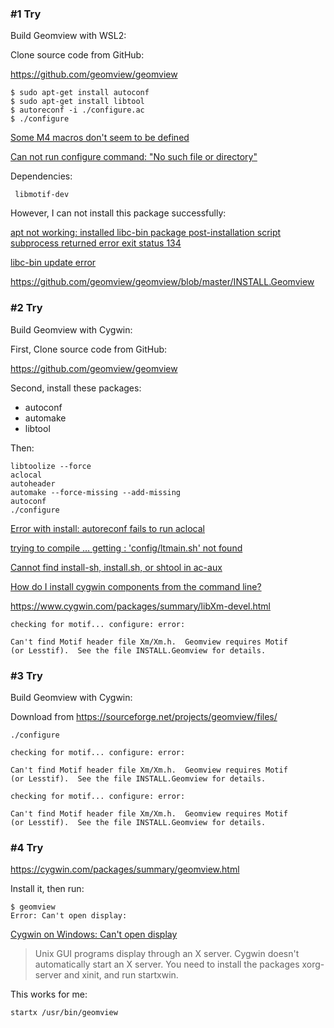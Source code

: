 ### #1 Try

Build Geomview with WSL2:

Clone source code from GitHub:

https://github.com/geomview/geomview

```
$ sudo apt-get install autoconf
$ sudo apt-get install libtool
$ autoreconf -i ./configure.ac
$ ./configure
```

[Some M4 macros don't seem to be defined](https://unix.stackexchange.com/questions/18673/some-m4-macros-dont-seem-to-be-defined)

[Can not run configure command: "No such file or directory"](https://unix.stackexchange.com/questions/158960/can-not-run-configure-command-no-such-file-or-directory)

Dependencies:

```
 libmotif-dev
```

However, I can not install this package successfully:

[apt not working: installed libc-bin package post-installation script subprocess returned error exit status 134](https://askubuntu.com/questions/1160366/apt-not-working-installed-libc-bin-package-post-installation-script-subprocess)

[libc-bin update error](https://github.com/microsoft/WSL/issues/4760)

https://github.com/geomview/geomview/blob/master/INSTALL.Geomview


### #2 Try

Build Geomview with Cygwin:

First, Clone source code from GitHub:

https://github.com/geomview/geomview

Second, install these packages:

- autoconf
- automake
- libtool

Then:

```
libtoolize --force
aclocal
autoheader
automake --force-missing --add-missing
autoconf
./configure
```

[Error with install: autoreconf fails to run aclocal](https://github.com/buffer/pylibemu/issues/24)

[trying to compile ... getting : 'config/ltmain.sh' not found](https://github.com/zyvitski/libzaudio/issues/1)

[Cannot find install-sh, install.sh, or shtool in ac-aux](https://askubuntu.com/questions/27677/cannot-find-install-sh-install-sh-or-shtool-in-ac-aux)

[How do I install cygwin components from the command line?](https://stackoverflow.com/questions/9260014/how-do-i-install-cygwin-components-from-the-command-line)

https://www.cygwin.com/packages/summary/libXm-devel.html

```
checking for motif... configure: error:

Can't find Motif header file Xm/Xm.h.  Geomview requires Motif
(or Lesstif).  See the file INSTALL.Geomview for details.
```

### #3 Try

Build Geomview with Cygwin:

Download from https://sourceforge.net/projects/geomview/files/

```
./configure
```

```
checking for motif... configure: error:

Can't find Motif header file Xm/Xm.h.  Geomview requires Motif
(or Lesstif).  See the file INSTALL.Geomview for details.
```

```
checking for motif... configure: error:

Can't find Motif header file Xm/Xm.h.  Geomview requires Motif
(or Lesstif).  See the file INSTALL.Geomview for details.
```

### #4 Try

https://cygwin.com/packages/summary/geomview.html

Install it, then run:

```
$ geomview
Error: Can't open display:
```

[Cygwin on Windows: Can't open display](https://unix.stackexchange.com/questions/227889/cygwin-on-windows-cant-open-display)

> Unix GUI programs display through an X server. Cygwin doesn't automatically start an X server. You need to install the packages xorg-server and xinit, and run startxwin.

This works for me:

```
startx /usr/bin/geomview
```
